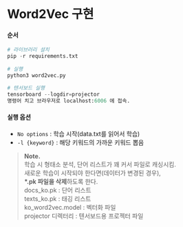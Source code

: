 # Word2Vec 구현 #  
#### 순서 ####  
```python
# 라이브러리 설치  
pip -r requirements.txt  
  
# 실행  
python3 word2vec.py  

# 텐서보드 실행  
tensorboard --logdir=projector  
명령어 치고 브라우저로 localhost:6006 에 접속.  
```  
  
#### 실행 옵션 ####  
- `No options` : 학습 시작(data.txt를 읽어서 학습)
- `-l {keyword}` : 해당 키워드의 가까운 키워드 뽑음


> __Note.__  
학습 시 형태소 분석, 단어 리스트가 꽤 커서 파일로 캐싱시킴.  
새로운 학습이 시작되야 한다면(데이터가 변경된 경우),  
**\*.pk 파일을 삭제**하도록 한다.  
docs_ko.pk : 단어 리스트  
texts_ko.pk : 태깅 리스트  
ko_word2vec.model : 벡터화 파일  
projector 디렉터리 : 텐서보드용 프로젝터 파일  


